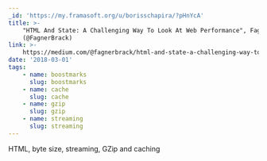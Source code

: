 ```yaml
---
_id: 'https://my.framasoft.org/u/borisschapira/?pHnYcA'
title: >-
    "HTML And State: A Challenging Way To Look At Web Performance", Fagner Brack
    (@FagnerBrack)
link: >-
    https://medium.com/@fagnerbrack/html-and-state-a-challenging-way-to-look-at-web-performance-e3084fcff70d
date: '2018-03-01'
tags:
    - name: boostmarks
      slug: boostmarks
    - name: cache
      slug: cache
    - name: gzip
      slug: gzip
    - name: streaming
      slug: streaming
---
```


<div class="markdown"><p>HTML, byte size, streaming, GZip and caching
</p></div>
